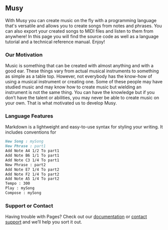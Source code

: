 ## Musy

With Musy you can create music on the fly with a programming language that's versatile and allows you to create songs from notes and phrases. You can also export your created songs to MIDI files and listen to them from anywhere! In this page you will find the source code as well as a language tutorial and a technical reference manual. Enjoy!

### Our Motivation

Music is something that can be created with almost anything and with a good ear. These things vary from actual musical instruments to something as simple as a table top. However, not everybody has the know-how of using a musical instrument or creating one. Some of these people may have studied music and may know how to create music but wielding an instrument is not the same thing. You can have the knowledge but if you don’t have the talent or abilities, you may never be able to create music on your own. That is what motivated us to develop Musy.

### Language Features

Markdown is a lightweight and easy-to-use syntax for styling your writing. It includes conventions for

```markdown
New Song : mySong
New Phrase : part1
Add Note A4 1/2 To part1
Add Note B6 1/1 To part1
Add Note C3 1/4 To part1
New Phrase : part2
Add Note E7 1/4 To part2
Add Note F2 1/4 To part2
Add Note A5 1/4 To part2
Tempo : 300
Play : mySong
Compose : mySong
```

### Support or Contact

Having trouble with Pages? Check out our [documentation](https://help.github.com/categories/github-pages-basics/) or [contact support](https://github.com/contact) and we’ll help you sort it out.
